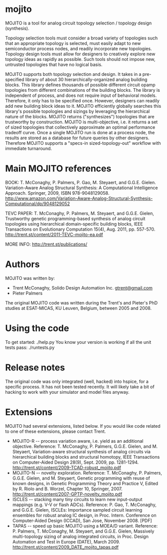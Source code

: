 mojito
======

MOJITO is a tool for analog circuit topology selection / topology design (synthesis). 

Topology selection tools must consider a broad variety of topologies such that an appropriate topology is selected, must easily adapt to new semiconductor process nodes, and readily incorporate new topologies. Topology design tools must allow for designers to creatively explore new topology ideas as rapidly as possible. Such tools should not impose new, untrusted topologies that have no logical basis. 

MOJITO supports both topology selection and design.  It takes in a pre-specified library of about 30 hierarchically-organized analog building blocks. This library defines thousands of possible different circuit opamp topologies from different combinations of the building blocks. The library is independent of process, and does not require input of behavioral models. Therefore, it only has to be specified once. However, designers can readily add new building block ideas to it. MOJITO efficiently globally searches this library's possible topologies and sizings by leveraging the hierarchical nature of the blocks. MOJITO returns ("synthesizes") topologies that are trustworthy by construction. MOJITO is multi-objective, i.e. it returns a set of sized topologies that collectively approximate an optimal performance tradeoff curve. Once a single MOJITO run is done at a process node, the results are stored as a database for future queries by other designers. Therefore MOJITO supports a "specs-in sized-topology-out" workflow with immediate turnaround.

Main MOJITO references
======================

BOOK: T. McConaghy, P. Palmers, P. Gao, M. Steyaert, and G.G.E. Gielen.  Variation-Aware Analog Structural Synthesis: A Computational Intelligence Approach.  Springer, 2009, ISBN 978-9048129058. http://www.amazon.com/Variation-Aware-Analog-Structural-Synthesis-Computational/dp/9048129052

TEVC PAPER: T. McConaghy, P. Palmers, M. Steyaert, and G.G.E. Gielen, Trustworthy genetic programming-based synthesis of analog circuit topologies using hierarchical domain-specific building blocks, IEEE Transactions on Evolutionary Computation 15(4), Aug. 2011, pp. 557-570. http://trent.st/content/2011-TEVC-mojito-ea.pdf

MORE INFO: http://trent.st/publications/

Authors
=======

MOJITO was written by:
 * Trent McConaghy, Solido Design Automation Inc. gtrent@gmail.com
 * Pieter Palmers

The original MOJITO code was written during the Trent's and Pieter's PhD studies at ESAT-MICAS, KU Leuven, Belgium, between 2005 and 2008.

Using the code
==============

To get started: ./help.py
You know your version is working if all the unit tests pass: ./runtests.py

Release notes
=============

The original code was only integrated (well, hacked) into hspice, for a specific process. It has not been tested recently. It will likely take a bit of hacking to work with your simulator and model files anyway. 

Extensions
==========
MOJITO had several extensions, listed below. If you would like code related to one of these extensions, please contact Trent.
 * MOJITO-R -- process variation aware, i.e. yield as an additional objective. Reference: T. McConaghy, P. Palmers, G.G.E. Gielen, and M. Steyaert, Variation-aware structural synthesis of analog circuits via hierarchical building blocks and structural homotopy, IEEE Transactions on Computer-Aided Design 28(9), Sept. 2009, pp. 1281-1294. http://trent.st/content/2009-TCAD-robust_mojito.pdf
 * MOJITO-N -- novelty exploration. Reference: T. McConaghy, P. Palmers, G.G.E. Gielen, and M. Steyaert, Genetic programming with reuse of known designs, in Genetic Programming Theory and Practice V, Edited by R. Riolo and B. Worzel, Chapter 10, Springer, 2007. http://trent.st/content/2007-GPTP-novelty_mojito.pdf
 * ISCLES -- stacking many tiny circuits to learn new input-output mappings (e.g. V-V or flash ADCs). Reference: P. Gao, T. McConaghy, and G.G.E. Gielen, ISCLEs: Importance sampled circuit learning ensembles for robust analog IC design, in Proc. Intern. Conference on Computer-Aided Design (ICCAD), San Jose, November 2008. [PDF]
 *  TAPAS -- speed up basic MOJITO using a MOEA/D variant. Reference: P. Palmers, T. McConaghy, M. Steyaert, and G.G.E. Gielen, Massively multi-topology sizing of analog integrated circuits, in Proc. Design Automation and Test in Europe (DATE), March 2009. http://trent.st/content/2009_DATE_mojito_tapas.pdf
